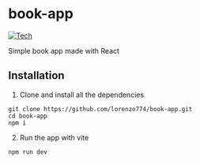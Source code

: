 # book-app

[![Tech](https://skillicons.dev/icons?i=ts,react)](https://skillicons.dev)

Simple book app made with React

## Installation

1. Clone and install all the dependencies

```
git clone https://github.com/lorenzo774/book-app.git
cd book-app
npm i
```

2. Run the app with vite

```
npm run dev
```
